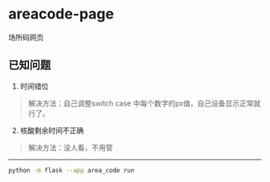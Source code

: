 # areacode-page
场所码网页

## 已知问题

1. 时间错位

> 解决方法：自己调整switch case 中每个数字的px值，自己设备显示正常就行了。

2. 核酸剩余时间不正确

> 解决方法：没人看，不用管

---
```bash
python -m flask --app area_code run
```
